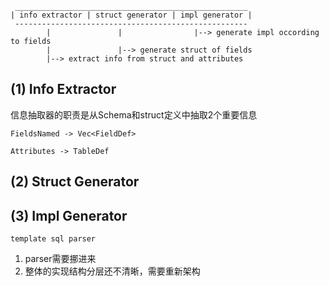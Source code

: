 

```
 ____________________________________________________
| info extractor | struct generator | impl generator |
 ----------------------------------------------------
        |               |                |--> generate impl occording to fields
        |               |--> generate struct of fields
        |--> extract info from struct and attributes
```

## (1) Info Extractor
信息抽取器的职责是从Schema和struct定义中抽取2个重要信息
```
FieldsNamed -> Vec<FieldDef>
```
```
Attributes -> TableDef
```

## (2) Struct Generator

## (3) Impl Generator

```
template sql parser
```
1. parser需要挪进来
2. 整体的实现结构分层还不清晰，需要重新架构